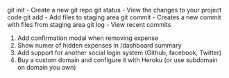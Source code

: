 git init - Create a new git repo
git status - View the changes to your project code
git add - Add files to staging area
git commit - Creates a new commit with files from staging area
git log - View recent commits


1. Add confirmation modal when removing expense
2. Show numer of hidden expenses in /dashboard summary
3. Add support for another social login system (Github, facebook, Twitter)
4. Buy a custom domain and configure it with Heroku (or use subdomain on domain you own)